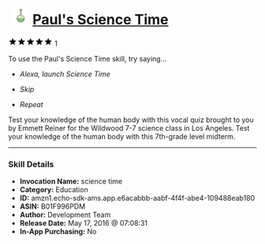 # &nbsp;<img src="skill_icon" alt="Paul's Science Time icon" width="36"> [Paul's Science Time](http://alexa.amazon.com/#skills/amzn1.echo-sdk-ams.app.e6acabbb-aabf-4f4f-abe4-109488eab180)
![5 stars](../../images/ic_star_black_18dp_1x.png)![5 stars](../../images/ic_star_black_18dp_1x.png)![5 stars](../../images/ic_star_black_18dp_1x.png)![5 stars](../../images/ic_star_black_18dp_1x.png)![5 stars](../../images/ic_star_black_18dp_1x.png) 1

To use the Paul's Science Time skill, try saying...

* *Alexa, launch Science Time*

* *Skip*

* *Repeat*

Test your knowledge of the human body with this vocal quiz brought to you by Emmett Reiner for the Wildwood 7-7 science class in Los Angeles. Test your knowledge of the human body with this 7th-grade​ level midterm.

***

### Skill Details

* **Invocation Name:** science time
* **Category:** Education
* **ID:** amzn1.echo-sdk-ams.app.e6acabbb-aabf-4f4f-abe4-109488eab180
* **ASIN:** B01F996PDM
* **Author:** Development Team
* **Release Date:** May 17, 2016 @ 07:08:31
* **In-App Purchasing:** No

